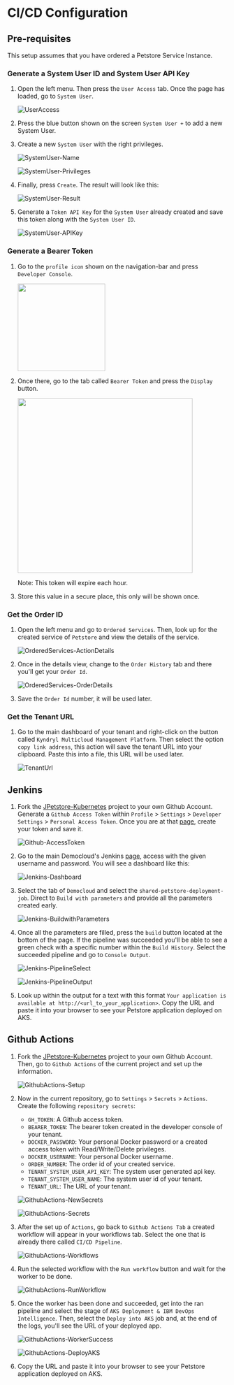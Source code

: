 # CI/CD Configuration
## Pre-requisites

This setup assumes that you have ordered a Petstore Service Instance.

### Generate a System User ID and System User API Key

1. Open the left menu. Then press the `User Access` tab. Once the page has loaded, go to `System User`.
   
   ![UserAccess](images/UserAccess-SystemUsers.png)

2. Press the blue button shown on the screen `System User +` to add a new System User.
3. Create a new `System User` with the right privileges.

   ![SystemUser-Name](images/CreateSystemUser-Name.png)


   ![SystemUser-Privileges](images/CreateSystemUser-Privileges.png)

4. Finally, press `Create`. The result will look like this:
   
   ![SystemUser-Result](images/CreateSystemUser-Result.png)

5. Generate a `Token API Key` for the `System User` already created and save this token along with the `System User ID`.

   ![SystemUser-APIKey](images/CreateSystemUser-APIKey.png)


### Generate a Bearer Token

1. Go to the `profile icon` shown on the navigation-bar and press `Developer Console`.


   <img src="images/Profile-DeveloperConsole.png" style="width:200px;">

2. Once there, go to the tab called `Bearer Token` and press the `Display` button. 

   <img src="images/DeveloperConsole-BearerToken.png" style="width:400px;">

   Note: This token will expire each hour.

3. Store this value in a secure place, this only will be shown once.

### Get the Order ID

1. Open the left menu and go to `Ordered Services`. Then, look up for the created service of `Petstore` and view the details of the service.
   
   ![OrderedServices-ActionDetails](images/OrderedServices-ActionDetails.png)

2. Once in the details view, change to the `Order History` tab and there you'll get your `Order Id`.

   ![OrderedServices-OrderDetails](images/OrderedServices-OrderDetails.png)

3. Save the `Order Id` number, it will be used later.

### Get the Tenant URL

1. Go to the main dashboard of your tenant and right-click on the button called `Kyndryl Multicloud Management Platform`. Then select the option `copy link address`, this action will save the tenant URL into your clipboard. Paste this into a file, this URL will be used later.
   
   ![TenantUrl](images/TenantUrl.png)

## Jenkins

1. Fork the [JPetstore-Kubernetes](https://github.com/mcmpdemoeng/jpetstore-kubernetes) project to your own Github Account. Generate a `Github Access Token` within `Profile` > `Settings` > `Developer Settings` > `Personal Access Token`. Once you are at that [page](https://github.com/settings/apps), create your token and save it.

   ![Github-AccessToken](images/Github-AccessToken.png)

2. Go to the main Democloud's Jenkins [page](http://13.82.103.214:8080/), access with the given username and password. You will see a dashboard like this:

   ![Jenkins-Dashboard](images/Jenkins-Dashboard.png)

3. Select the tab of `Democloud` and select the `shared-petstore-deployment-job`. Direct to `Build with parameters` and provide all the parameters created early.

   ![Jenkins-BuildwithParameters](images/Jenkins-BuildwithParameters.png)

4. Once all the parameters are filled, press the `build` button located at the bottom of the page. If the pipeline was succeeded you'll be able to see a green check with a specific number within the `Build History`. Select the succeeded pipeline and go to `Console Output`.

   ![Jenkins-PipelineSelect](images/Jenkins-PipelineSelect.png)

   ![Jenkins-PipelineOutput](images/Jenkins-PipelineOutput.png)

5. Look up within the output for a text with this format `Your application is available at http://<url_to_your_application>`. Copy the URL and paste it into your browser to see your Petstore application deployed on AKS.
## Github Actions

1. Fork the [JPetstore-Kubernetes](https://github.com/mcmpdemoeng/jpetstore-kubernetes) project to your own Github Account. Then, go to `Github Actions` of the current project and set up the information.
   
   ![GithubActions-Setup](images/GithubActions-Setup.png)

2. Now in the current repository, go to `Settings` > `Secrets` > `Actions`. Create the following `repository secrets`:
   
   - `GH_TOKEN`: A Github access token.
   - `BEARER_TOKEN`: The bearer token created in the developer console of your tenant.
   - `DOCKER_PASSWORD`: Your personal Docker password or a created access token with Read/Write/Delete privileges.
   - `DOCKER_USERNAME`: Your personal Docker username.
   - `ORDER_NUMBER`: The order id of your created service.
   - `TENANT_SYSTEM_USER_API_KEY`: The system user generated api key.
   - `TENANT_SYSTEM_USER_NAME`: The system user id of your tenant.
   - `TENANT_URL`: The URL of your tenant.

   ![GithubActions-NewSecrets](images/ActionsSecrets-NewSecret.png)

   ![GithubActions-Secrets](images/ActionsSecrets-Secrets.png)

3. After the set up of `Actions`, go back to `Github Actions Tab` a created workflow will appear in your workflows tab. Select the one that is already there called `CI/CD Pipeline`.

   ![GithubActions-Workflows](images/GithubActions-Workflows.png)

4. Run the selected workflow with the `Run workflow` button and wait for the worker to be done.

   ![GithubActions-RunWorkflow](images/GithubActions-RunWorkflow.png)

5. Once the worker has been done and succeeded, get into the ran pipeline and select the stage of `AKS Deployment & IBM DevOps Intelligence`. Then, select the `Deploy into AKS` job and, at the end of the logs, you'll see the URL of your deployed app.

   ![GithubActions-WorkerSuccess](images/GithubActions-WorkerSuccess.png)

   ![GithubActions-DeployAKS](images/GithubActions-DeployAKS.png)

6. Copy the URL and paste it into your browser to see your Petstore application deployed on AKS.